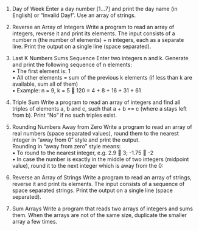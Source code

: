 1.	Day of Week
Enter a day number [1…7] and print the day name (in English) or “Invalid Day!”. Use an array of strings.

2.	Reverse an Array of Integers
Write a program to read an array of integers, reverse it and print its elements. The input consists of a number n (the number of elements) + n integers, each as a separate line. Print the output on a single line (space separated).


3.	Last K Numbers Sums Sequence
Enter two integers n and k. Generate and print the following sequence of n elements:<br>
•	The first element is: 1<br>
•	All other elements = sum of the previous k elements (if less than k are available, sum all of them)<br>
•	Example: n = 9, k = 5  120 = 4 + 8 + 16 + 31 + 61

4.	Triple Sum
Write a program to read an array of integers and find all triples of elements a, b and c, such that a + b == c (where a stays left from b). Print “No” if no such triples exist.

5.	Rounding Numbers Away from Zero
Write a program to read an array of real numbers (space separated values), round them to the nearest integer in “away from 0” style and print the output.<br>
Rounding in “away from zero” style means:<br>
•	To round to the nearest integer, e.g. 2.9  3; -1.75  -2<br>
•	In case the number is exactly in the middle of two integers (midpoint value), round it to the next integer which is away from the 0:

6.	Reverse an Array of Strings
Write a program to read an array of strings, reverse it and print its elements. The input consists of a sequence of space separated strings. Print the output on a single line (space separated).

7.	Sum Arrays
Write a program that reads two arrays of integers and sums them. When the arrays are not of the same size, duplicate the smaller array a few times.

